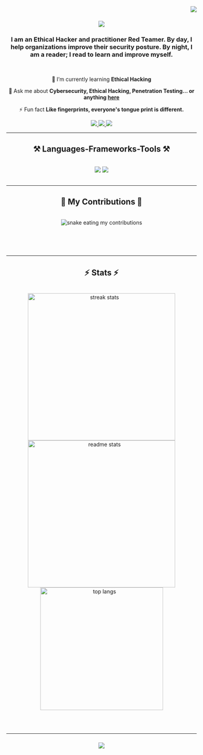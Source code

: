 <img align="right" src="https://visitor-badge.laobi.icu/badge?page_id=footst3p.footst3p" />

<h1 align="center">
    <img src="https://readme-typing-svg.herokuapp.com/?font=Righteous&size=35&center=true&vCenter=true&width=500&height=70&duration=4000&lines=Hi+There!+👋;+I'm+Footst3p!;" />
</h1>

<h3 align="center">I am an Ethical Hacker and practitioner Red Teamer. By day, I help organizations improve their security posture. By night, I am a reader; I read to learn and improve myself.</h3>

<br/>

<div align="center">
 
 
 🌱 I’m currently learning **Ethical Hacking**

 💬 Ask me about **Cybersecurity, Ethical Hacking, Penetration Testing... or anything [here](https://github.com/footst3p/footst3p/issues)**

 ⚡ Fun fact **Like fingerprints, everyone's tongue print is different.**
 
 </div>
 
<div align="center"> 
  <a href="mailto:footst3p@yahoo..com">
    <img src="https://img.shields.io/badge/Gmail-333333?style=for-the-badge&logo=gmail&logoColor=red" />
  </a>
  <a href="https://linkedin.com/in/footst3p" target="_blank">
    <img src="https://img.shields.io/badge/LinkedIn-0077B5?style=for-the-badge&logo=linkedin&logoColor=white" target="_blank" />
  </a>
  <a href="https://footst3p.github.io" target="_blank">
     <img src="https://img.shields.io/badge/Portfolio-FF5722?style=for-the-badge&logo=todoist&logoColor=white" target="_blank" /> <!-- sqlite, safari, google-chrome are other good icon options -->
  </a>
</div>

 <hr/>
 
<h2 align="center">⚒️ Languages-Frameworks-Tools ⚒️</h2>
<br/>
<div align="center">
    <img src="https://skillicons.dev/icons?i=Linux,html,css,vscode,github,git" />
    <img src="https://skillicons.dev/icons?i=python,javascript,c,mysql" /><br>
</div>

<br/>
<hr/>

<div align="center">
  <h2>🐍 My Contributions 🐍</h2>
  <br>
  <img alt="snake eating my contributions" src="https://raw.githubusercontent.com/footst3p/footst3p/output/github-contribution-grid-snake.svg" />
  
  <br/><br/><br/>
</div>

<hr/>

<h2 align="center">⚡ Stats ⚡</h2>
<br>
<div align=center>
  <img width=390 src="https://github-readme-streak-stats-footst3p.vercel.app/?user=footst3p&count_private=true&theme=react&border_radius=10" alt="streak stats"/>
  <img width=390 src="https://github-readme-stats-footst3p.vercel.app/api?username=footst3p7&count_private=true&show_icons=true&theme=react&rank_icon=github&border_radius=10" alt="readme stats" />
  <br/>
  <img width=325 align="center" src="https://github-readme-stats-footst3p.vercel.app/api/top-langs/?username=footst3p&hide=HTML&langs_count=8&layout=compact&theme=react&border_radius=10&size_weight=0.5&count_weight=0.5&exclude_repo=github-readme-stats" alt="top langs" />
</div>

<br/><br/>
<hr/>

<h3 align="center">
    <img src="https://readme-typing-svg.herokuapp.com/?font=Righteous&size=25&center=true&vCenter=true&width=500&height=70&duration=4000&lines=Thanks+for+visiting!+✌️;+Shoot+me+a+message+on+Linkedin!;I'm+always+down+to+collab+:)">
</h3>

<br/>


